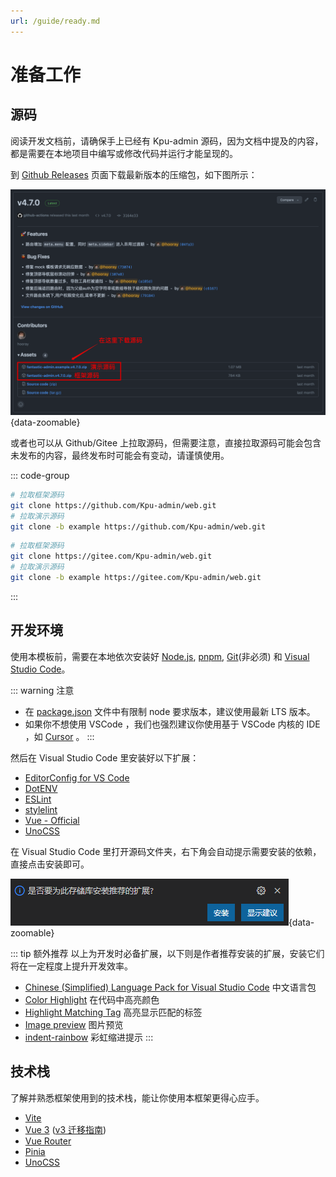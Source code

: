 ```yaml
---
url: /guide/ready.md
---
```

# 准备工作

## 源码

阅读开发文档前，请确保手上已经有 Kpu-admin 源码，因为文档中提及的内容，都是需要在本地项目中编写或修改代码并运行才能呈现的。

到 [Github Releases](https://github.com/Kpu-admin/web/releases) 页面下载最新版本的压缩包，如下图所示：

![](/download.png){data-zoomable}

或者也可以从 Github/Gitee 上拉取源码，但需要注意，直接拉取源码可能会包含未发布的内容，最终发布时可能会有变动，请谨慎使用。

::: code-group

```sh [从 Github 拉取]
# 拉取框架源码
git clone https://github.com/Kpu-admin/web.git
# 拉取演示源码
git clone -b example https://github.com/Kpu-admin/web.git
```

```sh [从 Gitee 拉取]
# 拉取框架源码
git clone https://gitee.com/Kpu-admin/web.git
# 拉取演示源码
git clone -b example https://gitee.com/Kpu-admin/web.git
```

:::

## 开发环境

使用本模板前，需要在本地依次安装好 [Node.js](https://nodejs.org/), [pnpm](https://pnpm.io/zh/), [Git](https://git-scm.com/)(非必须) 和 [Visual Studio Code](https://code.visualstudio.com/)。

::: warning 注意

* 在 [package.json](https://github.com/Kpu-admin/web/blob/main/package.json#L4-L6) 文件中有限制 node 要求版本，建议使用最新 LTS 版本。
* 如果你不想使用 VSCode ，我们也强烈建议你使用基于 VSCode 内核的 IDE ，如 [Cursor](https://www.cursor.com/) 。
  :::

然后在 Visual Studio Code 里安装好以下扩展：

* [EditorConfig for VS Code](https://marketplace.visualstudio.com/items?itemName=EditorConfig.EditorConfig)
* [DotENV](https://marketplace.visualstudio.com/items?itemName=mikestead.dotenv)
* [ESLint](https://marketplace.visualstudio.com/items?itemName=dbaeumer.vscode-eslint)
* [stylelint](https://marketplace.visualstudio.com/items?itemName=stylelint.vscode-stylelint)
* [Vue - Official](https://marketplace.visualstudio.com/items?itemName=Vue.volar)
* [UnoCSS](https://marketplace.visualstudio.com/items?itemName=antfu.unocss)

在 Visual Studio Code 里打开源码文件夹，右下角会自动提示需要安装的依赖，直接点击安装即可。

![](/vscode.png){data-zoomable}

::: tip 额外推荐
以上为开发时必备扩展，以下则是作者推荐安装的扩展，安装它们将在一定程度上提升开发效率。

* [Chinese (Simplified) Language Pack for Visual Studio Code](https://marketplace.visualstudio.com/items?itemName=MS-CEINTL.vscode-language-pack-zh-hans) 中文语言包
* [Color Highlight](https://marketplace.visualstudio.com/items?itemName=naumovs.color-highlight) 在代码中高亮颜色
* [Highlight Matching Tag](https://marketplace.visualstudio.com/items?itemName=vincaslt.highlight-matching-tag) 高亮显示匹配的标签
* [Image preview](https://marketplace.visualstudio.com/items?itemName=kisstkondoros.vscode-gutter-preview) 图片预览
* [indent-rainbow](https://marketplace.visualstudio.com/items?itemName=oderwat.indent-rainbow) 彩虹缩进提示
  :::

## 技术栈

了解并熟悉框架使用到的技术栈，能让你使用本框架更得心应手。

* [Vite](https://cn.vitejs.dev/)
* [Vue 3](https://cn.vuejs.org/) ([v3 迁移指南](https://v3-migration.vuejs.org/))
* [Vue Router](https://router.vuejs.org/zh/)
* [Pinia](https://pinia.vuejs.org/zh/)
* [UnoCSS](https://unocss.dev/)

